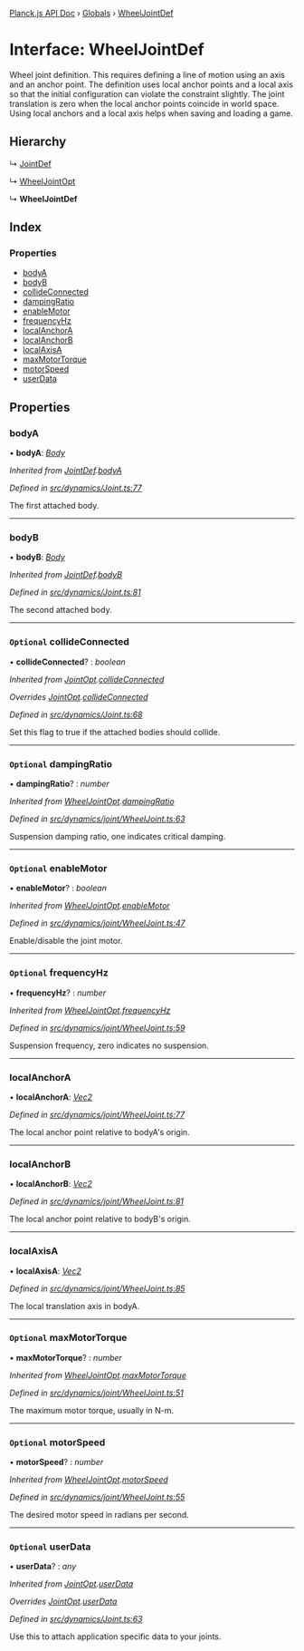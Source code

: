 [Planck.js API Doc](../README.md) › [Globals](../globals.md) › [WheelJointDef](wheeljointdef.md)

# Interface: WheelJointDef

Wheel joint definition. This requires defining a line of motion using an axis
and an anchor point. The definition uses local anchor points and a local axis
so that the initial configuration can violate the constraint slightly. The
joint translation is zero when the local anchor points coincide in world
space. Using local anchors and a local axis helps when saving and loading a
game.

## Hierarchy

  ↳ [JointDef](jointdef.md)

  ↳ [WheelJointOpt](wheeljointopt.md)

  ↳ **WheelJointDef**

## Index

### Properties

* [bodyA](wheeljointdef.md#bodya)
* [bodyB](wheeljointdef.md#bodyb)
* [collideConnected](wheeljointdef.md#optional-collideconnected)
* [dampingRatio](wheeljointdef.md#optional-dampingratio)
* [enableMotor](wheeljointdef.md#optional-enablemotor)
* [frequencyHz](wheeljointdef.md#optional-frequencyhz)
* [localAnchorA](wheeljointdef.md#localanchora)
* [localAnchorB](wheeljointdef.md#localanchorb)
* [localAxisA](wheeljointdef.md#localaxisa)
* [maxMotorTorque](wheeljointdef.md#optional-maxmotortorque)
* [motorSpeed](wheeljointdef.md#optional-motorspeed)
* [userData](wheeljointdef.md#optional-userdata)

## Properties

###  bodyA

• **bodyA**: *[Body](../classes/body.md)*

*Inherited from [JointDef](jointdef.md).[bodyA](jointdef.md#bodya)*

*Defined in [src/dynamics/Joint.ts:77](https://github.com/shakiba/planck.js/blob/1523746/src/dynamics/Joint.ts#L77)*

The first attached body.

___

###  bodyB

• **bodyB**: *[Body](../classes/body.md)*

*Inherited from [JointDef](jointdef.md).[bodyB](jointdef.md#bodyb)*

*Defined in [src/dynamics/Joint.ts:81](https://github.com/shakiba/planck.js/blob/1523746/src/dynamics/Joint.ts#L81)*

The second attached body.

___

### `Optional` collideConnected

• **collideConnected**? : *boolean*

*Inherited from [JointOpt](jointopt.md).[collideConnected](jointopt.md#optional-collideconnected)*

*Overrides [JointOpt](jointopt.md).[collideConnected](jointopt.md#optional-collideconnected)*

*Defined in [src/dynamics/Joint.ts:68](https://github.com/shakiba/planck.js/blob/1523746/src/dynamics/Joint.ts#L68)*

Set this flag to true if the attached bodies
should collide.

___

### `Optional` dampingRatio

• **dampingRatio**? : *number*

*Inherited from [WheelJointOpt](wheeljointopt.md).[dampingRatio](wheeljointopt.md#optional-dampingratio)*

*Defined in [src/dynamics/joint/WheelJoint.ts:63](https://github.com/shakiba/planck.js/blob/1523746/src/dynamics/joint/WheelJoint.ts#L63)*

Suspension damping ratio, one indicates critical damping.

___

### `Optional` enableMotor

• **enableMotor**? : *boolean*

*Inherited from [WheelJointOpt](wheeljointopt.md).[enableMotor](wheeljointopt.md#optional-enablemotor)*

*Defined in [src/dynamics/joint/WheelJoint.ts:47](https://github.com/shakiba/planck.js/blob/1523746/src/dynamics/joint/WheelJoint.ts#L47)*

Enable/disable the joint motor.

___

### `Optional` frequencyHz

• **frequencyHz**? : *number*

*Inherited from [WheelJointOpt](wheeljointopt.md).[frequencyHz](wheeljointopt.md#optional-frequencyhz)*

*Defined in [src/dynamics/joint/WheelJoint.ts:59](https://github.com/shakiba/planck.js/blob/1523746/src/dynamics/joint/WheelJoint.ts#L59)*

Suspension frequency, zero indicates no suspension.

___

###  localAnchorA

• **localAnchorA**: *[Vec2](../classes/vec2.md)*

*Defined in [src/dynamics/joint/WheelJoint.ts:77](https://github.com/shakiba/planck.js/blob/1523746/src/dynamics/joint/WheelJoint.ts#L77)*

The local anchor point relative to bodyA's origin.

___

###  localAnchorB

• **localAnchorB**: *[Vec2](../classes/vec2.md)*

*Defined in [src/dynamics/joint/WheelJoint.ts:81](https://github.com/shakiba/planck.js/blob/1523746/src/dynamics/joint/WheelJoint.ts#L81)*

The local anchor point relative to bodyB's origin.

___

###  localAxisA

• **localAxisA**: *[Vec2](../classes/vec2.md)*

*Defined in [src/dynamics/joint/WheelJoint.ts:85](https://github.com/shakiba/planck.js/blob/1523746/src/dynamics/joint/WheelJoint.ts#L85)*

The local translation axis in bodyA.

___

### `Optional` maxMotorTorque

• **maxMotorTorque**? : *number*

*Inherited from [WheelJointOpt](wheeljointopt.md).[maxMotorTorque](wheeljointopt.md#optional-maxmotortorque)*

*Defined in [src/dynamics/joint/WheelJoint.ts:51](https://github.com/shakiba/planck.js/blob/1523746/src/dynamics/joint/WheelJoint.ts#L51)*

The maximum motor torque, usually in N-m.

___

### `Optional` motorSpeed

• **motorSpeed**? : *number*

*Inherited from [WheelJointOpt](wheeljointopt.md).[motorSpeed](wheeljointopt.md#optional-motorspeed)*

*Defined in [src/dynamics/joint/WheelJoint.ts:55](https://github.com/shakiba/planck.js/blob/1523746/src/dynamics/joint/WheelJoint.ts#L55)*

The desired motor speed in radians per second.

___

### `Optional` userData

• **userData**? : *any*

*Inherited from [JointOpt](jointopt.md).[userData](jointopt.md#optional-userdata)*

*Overrides [JointOpt](jointopt.md).[userData](jointopt.md#optional-userdata)*

*Defined in [src/dynamics/Joint.ts:63](https://github.com/shakiba/planck.js/blob/1523746/src/dynamics/Joint.ts#L63)*

Use this to attach application specific data to your joints.
